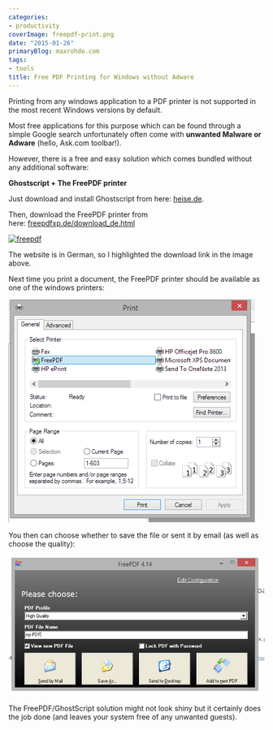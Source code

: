 ```yaml
---
categories:
- productivity
coverImage: freepdf-print.png
date: "2015-01-26"
primaryBlog: maxrohde.com
tags:
- tools
title: Free PDF Printing for Windows without Adware
---
```


Printing from any windows application to a PDF printer is not supported in the most recent Windows versions by default.

Most free applications for this purpose which can be found through a simple Google search unfortunately often come with **unwanted Malware or Adware** (hello, Ask.com toolbar!).

However, there is a free and easy solution which comes bundled without any additional software:

**Ghostscript + The FreePDF printer**

Just download and install Ghostscript from here: [heise.de](http://www.heise.de/download/ghostscript-34a86be7f565a6034994a9c3fe1ded20-1422231827-26936.html).

Then, download the FreePDF printer from here: [freepdfxp.de/download_de.html](http://freepdfxp.de/download_de.html)

[![freepdf](https://nexnet.files.wordpress.com/2015/01/freepdf.png?w=660)](https://nexnet.files.wordpress.com/2015/01/freepdf.png)

The website is in German, so I highlighted the download link in the image above.

Next time you print a document, the FreePDF printer should be available as one of the windows printers:

[![freepdf-printer](images/freepdf-printer.png)](https://nexnet.files.wordpress.com/2015/01/freepdf-printer.png)

You then can choose whether to save the file or sent it by email (as well as choose the quality):

[![freepdf-print](images/freepdf-print.png)](https://nexnet.files.wordpress.com/2015/01/freepdf-print.png)

The FreePDF/GhostScript solution might not look shiny but it certainly does the job done (and leaves your system free of any unwanted guests).